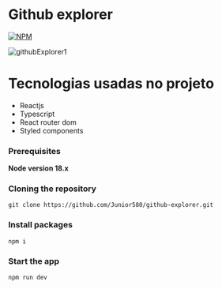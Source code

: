 # Github explorer

[![NPM](https://img.shields.io/npm/l/react)](https://github.com/Junior580/github-explorer/blob/main/LICENCE)

![githubExplorer1](https://user-images.githubusercontent.com/93562736/236953871-5ecc8e26-4c39-4a8d-b253-228ace2c6f27.PNG)

# Tecnologias usadas no projeto

- Reactjs
- Typescript
- React router dom
- Styled components

### Prerequisites

**Node version 18.x**

### Cloning the repository

```shell
git clone https://github.com/Junior580/github-explorer.git
```

### Install packages

```shell
npm i
```

### Start the app

```shell
npm run dev
```
